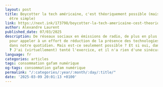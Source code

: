 ```yaml
---
layout: post
title: Boycotter la tech américaine, c'est théoriquement possible (mais ça ne va pas
  être simple)
link: https://next.ink/173798/boycotter-la-tech-americaine-cest-theoriquement-possible-mais-ca-ne-va-pas-etre-simple/
author: Alexandre Laurent
published_date: 07/03/2025
description: De réseaux sociaux en émissions de radio, de plus en plus de voix s'élèvent
  pour appeler à un effort de réduction de la présence des technologies américaines
  dans notre quotidien. Mais est-ce seulement possible ? Et si oui, dans quelle mesure
  ? J'ai (virtuellement) tenté l'exercice, et il n'a rien d'une sinécure.
language: fr
categories: articles
tags: consommation gafam numérique
og-tags: consommation gafam numérique
permalink: "/:categories/:year/:month/:day/:title/"
date: '2025-03-09 20:01:13 +0100'
---
```

